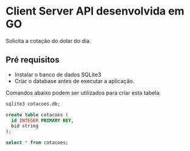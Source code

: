 # Client Server API desenvolvida em GO
Solicita a cotação do dolar do dia.

## Pré requisitos

- Instalar o banco de dados SQLite3
- Criar o database antes de executar a aplicação.

Comandos abaixo podem ser utilizados para criar esta tabela:

```sql
sqlite3 cotacoes.db;

create table cotacoes (
  id INTEGER PRIMARY KEY,
  bid string
);

select * from cotacoes;
```


